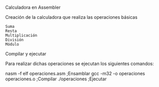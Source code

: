 Calculadora en Assembler

Creación de la calculadora que realiza las operaciones básicas	

	Suma
	Resta
	Multiplicación
	División
	Módulo

Compilar y ejecutar

Para realizar dichas operaciones se ejecutan los siguientes comandos:

nasm -f elf operaciones.asm 			;Ensamblar
gcc -m32 -o operaciones operaciones.o 	;Compilar
./operaciones 							;Ejecutar